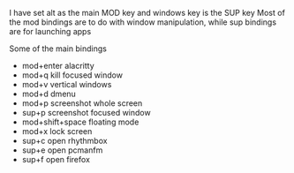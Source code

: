 I have set alt as the main MOD key and windows key is the SUP key
Most of the mod bindings are to do with window manipulation, while sup bindings are for launching apps

Some of the main bindings
- mod+enter alacritty
- mod+q kill focused window
- mod+v vertical windows
- mod+d dmenu
- mod+p screenshot whole screen
- sup+p screenshot focused window
- mod+shift+space floating mode
- mod+x lock screen
- sup+c open rhythmbox
- sup+e open pcmanfm
- sup+f open firefox

